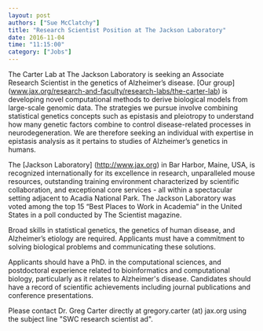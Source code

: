 ```yaml
---
layout: post
authors: ["Sue McClatchy"]
title: "Research Scientist Position at The Jackson Laboratory"
date: 2016-11-04
time: "11:15:00"
category: ["Jobs"]
---
```


The Carter Lab at The Jackson Laboratory is seeking an Associate Research Scientist in the genetics of Alzheimer’s
disease. [Our group] (www.jax.org/research-and-faculty/research-labs/the-carter-lab) is developing novel
computational methods to derive biological models from large-scale genomic data. The strategies we pursue involve
combining statistical genetics concepts such as epistasis and pleiotropy to understand how many genetic factors
combine to control disease-related processes in neurodegeneration. We are therefore seeking an individual with
expertise in epistasis analysis as it pertains to studies of Alzheimer’s genetics in humans.

The [Jackson Laboratory] (http://www.jax.org) in Bar Harbor, Maine, USA, is recognized internationally for its
excellence in research, unparalleled mouse resources, outstanding training environment characterized by scientific
collaboration, and exceptional core services - all within a spectacular setting adjacent to Acadia National Park.
The Jackson Laboratory was voted among the top 15 “Best Places to Work in Academia” in the United States in a poll
conducted by The Scientist magazine.

Broad skills in statistical genetics, the genetics of human disease, and Alzheimer’s etiology are required.
Applicants must have a commitment to solving biological problems and communicating these solutions.

Applicants should have a PhD. in the computational sciences, and postdoctoral experience related to bioinformatics
and computational biology, particularly as it relates to Alzheimer's disease. Candidates should have a record of
scientific achievements including journal publications and conference presentations.

Please contact Dr. Greg Carter directly at gregory.carter (at) jax.org using the subject line "SWC research scientist ad".
 